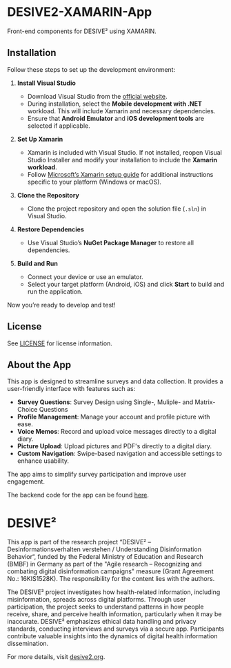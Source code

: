 # DESIVE2-XAMARIN-App
Front-end components for DESIVE² using XAMARIN.

## Installation

Follow these steps to set up the development environment:

1. **Install Visual Studio**  
   - Download Visual Studio from the [official website](https://visualstudio.microsoft.com/).  
   - During installation, select the **Mobile development with .NET** workload. This will include Xamarin and necessary dependencies.  
   - Ensure that **Android Emulator** and **iOS development tools** are selected if applicable.

2. **Set Up Xamarin**  
   - Xamarin is included with Visual Studio. If not installed, reopen Visual Studio Installer and modify your installation to include the **Xamarin workload**.  
   - Follow [Microsoft’s Xamarin setup guide](https://learn.microsoft.com/xamarin/get-started/installation/) for additional instructions specific to your platform (Windows or macOS).

3. **Clone the Repository**  
   - Clone the project repository and open the solution file (`.sln`) in Visual Studio.

4. **Restore Dependencies**  
   - Use Visual Studio’s **NuGet Package Manager** to restore all dependencies.

5. **Build and Run**  
   - Connect your device or use an emulator.  
   - Select your target platform (Android, iOS) and click **Start** to build and run the application.

Now you’re ready to develop and test!


## License
See [LICENSE](LICENSE) for license information.

## About the App

This app is designed to streamline surveys and data collection. It provides a user-friendly interface with features such as:  

- **Survey Questions**: Survey Design using Single-, Muliple- and Matrix-Choice Questions
- **Profile Management**: Manage your account and profile picture with ease.  
- **Voice Memos**: Record and upload voice messages directly to a digital diary.
- **Picture Upload**: Upload pictures and PDF's directly to a digital diary.  
- **Custom Navigation**: Swipe-based navigation and accessible settings to enhance usability.  

The app aims to simplify survey participation and improve user engagement.

The backend code for the app can be found [here](https://github.com/nimra98/DESIVE2-WebApp).

# DESIVE²
This app is part of the research project “DESIVE² – Desinformationsverhalten verstehen / Understanding Disinformation Behavior“, funded by the Federal Ministry of Education and Research (BMBF) in Germany as part of the "Agile research – Recognizing and combating digital disinformation campaigns" measure (Grant Agreement No.: 16KIS1528K). The responsibility for the content lies with the authors.

The DESIVE² project investigates how health-related information, including misinformation, spreads across digital platforms. 
Through user participation, the project seeks to understand patterns in how people receive, share, and perceive health information, particularly when it may be inaccurate. 
DESIVE² emphasizes ethical data handling and privacy standards, conducting interviews and surveys via a secure app. 
Participants contribute valuable insights into the dynamics of digital health information dissemination.



For more details, visit [desive2.org](http://desive2.org).
